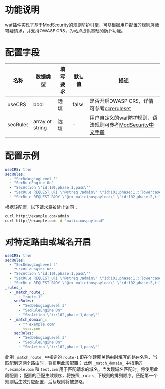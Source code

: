 # 功能说明
waf插件实现了基于ModSecurity的规则防护引擎，可以根据用户配置的规则屏蔽可疑请求，并支持OWASP CRS，为站点提供基础的防护功能。

# 配置字段
| 名称 | 数据类型 | 填写要求 |  默认值 | 描述 |
| -------- | -------- | -------- | -------- | -------- |
| useCRS | bool | 选填 | false | 是否开启OWASP CRS，详情可参考[coreruleset](https://github.com/coreruleset/coreruleset/tree/v3.3.2) |
| secRules | array of string | 选填 | - | 用户自定义的waf防护规则，语法规则可参考[ModSecurity中文手册](http://www.modsecurity.cn/chm/) |

# 配置示例
```yaml
useCRS: true
secRules:
  - "SecDebugLogLevel 3"
  - "SecRuleEngine On"
  - "SecAction \"id:100,phase:1,pass\""
  - "SecRule REQUEST_URI \"@streq /admin\" \"id:101,phase:1,t:lowercase,deny\""
  - "SecRule REQUEST_BODY \"@rx maliciouspayload\" \"id:102,phase:2,t:lowercase,deny\""
```

根据该配置，以下请求将被禁止访问：
```bash
curl http://example.com/admin
curl http://example.com -d "maliciouspayload"
```

# 对特定路由或域名开启
```yaml
useCRS: true
secRules:
  - "SecDebugLogLevel 3"
  - "SecRuleEngine On"
  - "SecAction \"id:100,phase:1,pass\""
  - "SecRule REQUEST_URI \"@streq /admin\" \"id:101,phase:1,t:lowercase,deny\""
  - "SecRule REQUEST_BODY \"@rx maliciouspayload\" \"id:102,phase:2,t:lowercase,deny\""
_rules_:
  - _match_route_:
      - "route-1"
    secRules:
      - "SecDebugLogLevel 3"
      - "SecRuleEngine On"
      - "SecAction \"id:102,phase:1,deny\""
  - _match_domain_:
      - "*.example.com"
      - test.com
    secRules:
      - "SecDebugLogLevel 3"
      - "SecRuleEngine On"
      - "SecAction \"id:102,phase:1,pass\""
```

此例 `_match_route_` 中指定的 `route-1` 即在创建网关路由时填写的路由名称，当匹配到这两个路由时，将使用此段配置； 此例 `_match_domain_` 中指定的 `*.example.com` 和 `test.com` 用于匹配请求的域名，当发现域名匹配时，将使用此段配置； 配置的匹配生效顺序，将按照 `_rules_` 下规则的排列顺序，匹配第一个规则后生效对应配置，后续规则将被忽略。
